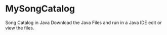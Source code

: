 # MySongCatalog
Song Catalog in Java
Download the Java Files and run in a Java IDE edit or view the files.
